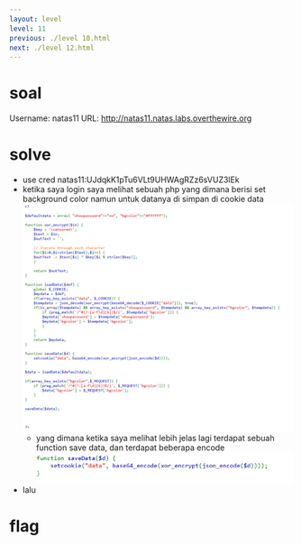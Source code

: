 ```yaml
---
layout: level
level: 11
previous: ./level 10.html
next: ./level 12.html
---
```


# soal
Username: natas11
URL:      http://natas11.natas.labs.overthewire.org

# solve
- use cred natas11:UJdqkK1pTu6VLt9UHWAgRZz6sVUZ3lEk
- ketika saya login saya melihat sebuah php yang dimana berisi set background color namun untuk datanya di simpan di cookie data
  ![alt text](docs/images/image-19.png)
  - yang dimana ketika saya melihat lebih jelas lagi terdapat sebuah function save data, dan terdapat beberapa encode
    ![alt text](docs/images/image-20.png)
- lalu

# flag